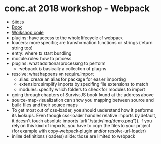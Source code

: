 # conc.at 2018 workshop - Webpack

* [Slides](https://presentations.survivejs.com/webpack-the-good-parts/#/1)
* [Book](https://survivejs.com/webpack/)
* [Workshop code](https://github.com/survivejs-training/webpack-salzburg-02-03-2018)
* plugins: have access to the whole lifecycle of webpack
* loaders: more specific; are transformation functions on strings (return
  string too)
* entry: where to start bundling
* module.rules: how to process
* plugins: what additional processing to perform
	* webpack is basically a collection of plugins
* resolve: what happens on require/import
	* alias: create an alias for package for easier importing
	* extension: simplify imports by specifing file extensions to match
	* modules: specify which folders to check for modules to import
* going through chapters of SurviveJS book found at the address above
* source-map-visualization can show you mapping between source and build files
  and their source maps
* To get most out of css-loader, you should understand how it performs its
lookups. Even though css-loader handles relative imports by default, it doesn't
touch absolute imports (url("/static/img/demo.png")). If you rely on this kind
of imports, you have to copy the files to your project (for example with
copy-webpack-plugin and/or resolve-url-loader)
* inline definitions (loaders) slide: those are limited to webpack
